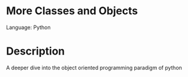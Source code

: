# More Classes and Objects
Language: Python
# Description
A deeper dive into the object oriented programming paradigm of python

